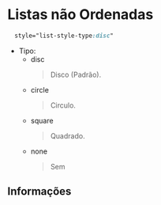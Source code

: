# Listas não Ordenadas

```css
  style="list-style-type:disc"
```

- Tipo:
  - disc
    > Disco (Padrão).
  - circle
    > Circulo.
  - square
    > Quadrado.
  - none
    > Sem

## Informações
